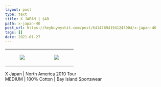 ```yaml
---
layout: post
type: text
title: X JAPAN | $40
path: x-japan-40
post_url: https://heybuymyshit.com/post/641476941941243904/x-japan-40
tags: []
date: 2021-01-27
---
```




<table style="width:100%;"><tr><td style="vertical-align:top;">
      <figure class="tmblr-full" data-orig-height="2048" data-orig-width="1365" data-orig-src="https://concertshirts.netlify.app/shirts/0228/0228-01.jpg"><img src="https://64.media.tumblr.com/33e12c8a42d8537bc273f30b1c827699/bbfba15959608d9c-eb/s540x810/6c0dcb9277e8dbd19d38055f704dabd2ea38c31c.jpg" data-orig-height="2048" data-orig-width="1365" data-orig-src="https://concertshirts.netlify.app/shirts/0228/0228-01.jpg"/></figure></td>
    <td style="vertical-align:top;">
      <figure class="tmblr-full" data-orig-height="2048" data-orig-width="1365" data-orig-src="https://concertshirts.netlify.app/shirts/0228/0228-02.jpg"><img src="https://64.media.tumblr.com/c094acdb0f7b133d605957ecb2d62a91/bbfba15959608d9c-ce/s540x810/0c9f4513f5826a47eac82ff36a09502e129fc4b0.jpg" data-orig-height="2048" data-orig-width="1365" data-orig-src="https://concertshirts.netlify.app/shirts/0228/0228-02.jpg"/></figure></td>
  </tr></table><p>
  X Japan | North America 2010 Tour<br/>MEDIUM | 100% Cotton | Bay Island Sportswear
</p>
